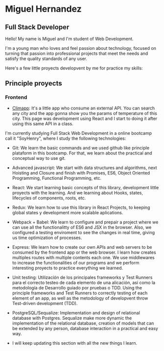 # Miguel Hernandez

## Full Stack Developer

Hello! My name is Miguel and I'm student of Web Development.

I'm a young man who loves and feel passion about technology, focused on turning that passion into professional projects that meet the needs and satisfy the quality standards of any user.

Here's a few little proyects developvent by me for practice my skills:

## Principle proyects

### Frontend

* [Climapp](https://github.com/miguehernaandez/Climapp): It's a little app who consume an external API. You can search any city and the app gonna show you the params of temperature of this city. This page was development using React and I start to doing it after using this same API in a class.

I'm currently studying Full Stack Web Development in a online bootcamp call it "SoyHenry", where I study the following technologies: 

* Git: We learn the basic commands and we used github like principle plataform in this bootcamp. For that, we learn about the practical and conceptual way to use git.

* Advanced javascript: We start with data structures and algorithms, next Hoisting and Closure and finish with Promises, ES6, Object Oriented Programming, Functional Programming, etc.

* React: We start learning basic concepts of this library, development little proyects with the learning. And we learning about Hooks, states, lifecycles of components, roots, etc.  

* Redux: We learn how to use this library in React Projects, to keeping global states y development more scalable aplications.

* Webpack + Babel: We learn to configure and prepair a project where we can use all the functionalitty of ES6 and JSX in the browser. Also, we configured a testing enviroment to see the changes in real time, giving us time optimization of processes.

* Express: We learn how to create our own APIs and web servers to be consumed by the frontend app or the web browser. I learn how creates multiples routes with multiple contents each one. We use middlewares to increase the functionalities of our programs and we perform interesting proyects to practice everything we learned. 

* Unit testing: Utilización de los principales frameworks y Test Runners para el correcto testeo de cada elemento de una alicación, así como la metodología de Desarrollo guiado por pruebas o TDD. Using the principle frameworks and Test Runners to correctly testing of each element of an app, as well as the metodology of developvent throw Test-driven development (TDD).

 * PostgreSQL/Sequalize: Implementation and design of relational database with Postgres. Sequalize make more dynamic the implementation of the relational database, creation of models that can be extended by any person, database interaction in a practical and easy way.

* I will keep updating this section with all the new things I learn.
